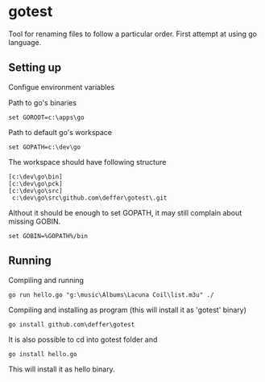gotest
======

Tool for renaming files to follow a particular order. First attempt at using go language.

Setting up
-----------

Configue environment variables

Path to go's binaries

    set GOROOT=c:\apps\go

Path to default go's workspace
  
    set GOPATH=c:\dev\go
  
The workspace should have following structure

    [c:\dev\go\bin]
    [c:\dev\go\pck]
    [c:\dev\go\src]
     c:\dev\go\src\github.com\deffer\gotest\.git

Althout it should be enough to set GOPATH, it may still complain about missing GOBIN.

    set GOBIN=%GOPATH%/bin
  
Running
--------
Compiling and running

    go run hello.go "g:\music\Albums\Lacuna Coil\list.m3u" ./

Compiling and installing as program (this will install it as 'gotest' binary)

    go install github.com\deffer\gotest
    
It is also possible to cd into gotest folder and

    go install hello.go
    
This will install it as hello binary.

